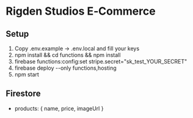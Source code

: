 # Rigden Studios E‑Commerce

## Setup

1. Copy .env.example → .env.local and fill your keys
2. npm install && cd functions && npm install
3. firebase functions:config:set stripe.secret="sk_test_YOUR_SECRET"
4. firebase deploy --only functions,hosting
5. npm start

## Firestore

- products: { name, price, imageUrl }
